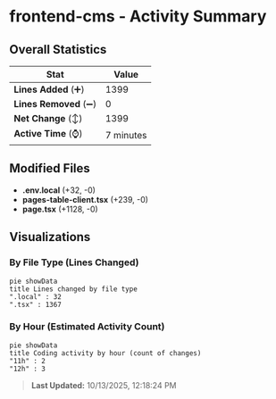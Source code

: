 # frontend-cms - Activity Summary 

## Overall Statistics

| Stat                   | Value                                                             |
| ---------------------- | ----------------------------------------------------------------- |
| **Lines Added** (➕)   | 1399                                          |
| **Lines Removed** (➖) | 0                                        |
| **Net Change** (↕)    | 1399                |
| **Active Time** (⌚)   | 7 minutes |


## Modified Files
- **.env.local** (+32, -0)
- **pages-table-client.tsx** (+239, -0)
- **page.tsx** (+1128, -0)

## Visualizations

### By File Type (Lines Changed)

```mermaid
pie showData
title Lines changed by file type
".local" : 32
".tsx" : 1367
```

### By Hour (Estimated Activity Count)

```mermaid
pie showData
title Coding activity by hour (count of changes)
"11h" : 2
"12h" : 3
```


> **Last Updated:** 10/13/2025, 12:18:24 PM